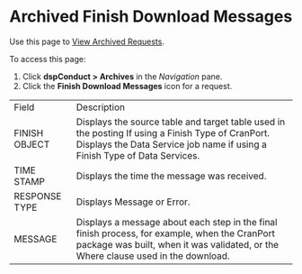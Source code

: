 # Archived Finish Download Messages

<div class="use">

Use this page to [View Archived
Requests](../Use_Cases/View_Archived_Requests_DGE.htm).

</div>

To access this page:

1.  Click <span style="font-weight: bold;">dspConduct \> Archives</span>
    in the <span style="font-style: italic;">Navigation</span> pane.
2.  Click the <span style="font-weight: bold;">Finish Download
    Messages</span> icon for a
request.

|               |                                                                                                                                                                                    |
| ------------- | ---------------------------------------------------------------------------------------------------------------------------------------------------------------------------------- |
| Field         | Description                                                                                                                                                                        |
| FINISH OBJECT | Displays the source table and target table used in the posting If using a Finish Type of CranPort. Displays the Data Service job name if using a Finish Type of Data Services.     |
| TIME STAMP    | Displays the time the message was received.                                                                                                                                        |
| RESPONSE TYPE | Displays Message or Error.                                                                                                                                                         |
| MESSAGE       | Displays a message about each step in the final finish process, for example, when the CranPort package was built, when it was validated, or the Where clause used in the download. |
